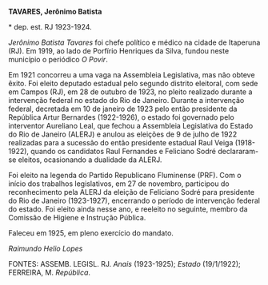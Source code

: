 **TAVARES, Jerônimo Batista**

\* dep. est. RJ 1923-1924.

*Jerônimo Batista Tavares* foi chefe político e médico na cidade de
Itaperuna (RJ). Em 1919, ao lado de Porfírio Henriques da Silva, fundou
neste município o periódico *O Povir*.

Em 1921 concorreu a uma vaga na Assembleia Legislativa, mas não obteve
êxito. Foi eleito deputado estadual pelo segundo distrito eleitoral, com
sede em Campos (RJ), em 28 de outubro de 1923, no pleito realizado
durante a intervenção federal no estado do Rio de Janeiro. Durante a
intervenção federal, decretada em 10 de janeiro de 1923 pelo então
presidente da República Artur Bernardes (1922-1926), o estado foi
governado pelo interventor Aureliano Leal, que fechou a Assembleia
Legislativa do Estado do Rio de Janeiro (ALERJ) e anulou as eleições de
9 de julho de 1922 realizadas para a sucessão do então presidente
estadual Raul Veiga (1918-1922), quando os candidatos Raul Fernandes e
Feliciano Sodré declararam-se eleitos, ocasionando a dualidade da ALERJ.

Foi eleito na legenda do Partido Republicano Fluminense (PRF). Com o
início dos trabalhos legislativos, em 27 de novembro, participou do
reconhecimento pela ALERJ da eleição de Feliciano Sodré para presidente
do Rio de Janeiro (1923-1927), encerrando o período de intervenção
federal do estado. Foi eleito ainda nesse ano, e reeleito no seguinte,
membro da Comissão de Higiene e Instrução Pública.

Faleceu em 1925, em pleno exercício do mandato.

*Raimundo Helio Lopes*

FONTES: ASSEMB. LEGISL. RJ. *Anais* (1923-1925); *Estado* (19/1/1922);
FERREIRA, M. *República*.
